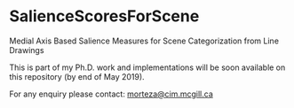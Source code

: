 # SalienceScoresForScene
Medial Axis Based Salience Measures for Scene Categorization from Line Drawings

This is part of my Ph.D. work and implementations will be soon available on this repository (by end of May 2019). 

For any enquiry please contact: morteza@cim.mcgill.ca




